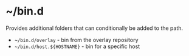# ~/bin.d

Provides additional folders that can conditionally be added to the path.

* `~/bin.d/overlay` - bin from the overlay repository
* `~/bin.d/host.${HOSTNAME}` - bin for a specific host
